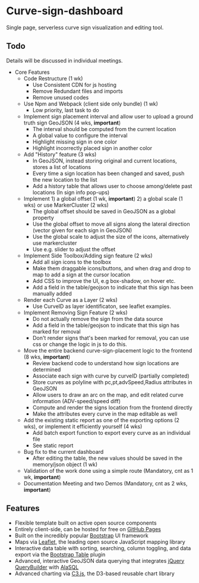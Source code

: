 # Curve-sign-dashboard

Single page, serverless curve sign visualization and editing tool.

## Todo

Details will be discussed in individual meetings.

* Core Features
    * Code Restructure (1 wk)
        * Use Consistent CDN for js hosting
        * Remove Redundant files and imports
        * Remove unused codes
    * Use Npm and Webpack (client side only bundle) (1 wk)
        * Low priority, last task to do
    * Implement sign placement interval and allow user to upload a ground truth sign GeoJSON (4 wks, **important**)
        * The interval should be computed from the current location
        * A global value to configure the interval
        * Highlight missing sign in one color
        * Highlight incorrectly placed sign in another color
    * Add "History" feature (3 wks)
        * In GeoJSON, instead storing original and current locations, stores a list of locations
        * Every time a sign location has been changed and saved, push the new location to the list
        * Add a history table that allows user to choose among/delete past locations (In sign info pop-ups)
    * Implement 1) a global offset (1 wk, **important**) 2) a global scale (1 wks) or use MarkerCluster (2 wks)
        * The global offset should be saved in GeoJSON as a global property
        * Use the global offset to move all signs along the lateral direction (vector given for each sign in GeoJSON)
        * Use the global scale to adjust the size of the icons, alternatively use markercluster
        * Use e.g. slider to adjust the offset
    * Implement Side Toolbox/Adding sign feature (2 wks)
        * Add all sign icons to the toolbox
        * Make them draggable icons/buttons, and when drag and drop to map to add a sign at the cursor location
        * Add CSS to improve the UI, e.g box-shadow, on hover etc.
        * Add a field in the table/geojson to indicate that this sign has been manually added
    * Render each Curve as a Layer (2 wks)
        * Use CurveID as layer identificaton, see leaflet examples.
    * Implement Removing Sign Feature (2 wks)
        * Do not actually remove the sign from the data source
        * Add a field in the table/geojson to indicate that this sign has marked for removal
        * Don't render signs that's been marked for removal, you can use css or change the logic in js to do this.
    * Move the entire backend curve-sign-placement logic to the frontend (8 wks, **important**)
        * Review backend code to understand how sign locations are determined
        * Associate each sign with curve by curveID (partially completed)
        * Store curves as polyline with pc,pt,advSpeed,Radius attributes in GeoJSON
        * Allow users to draw an arc on the map, and edit related curve information (ADV-speed/speed diff)
        * Compute and render the signs location from the frontend directly
        * Make the attributes every curve in the map editable as well
    * Add the existing static report as one of the exporting options (2 wks), or implement it efficiently yourself (4 wks)
        * Add batch export function to export every curve as an individual file
        * See static report
    * Bug fix to the current dashboard
        * After editing the table, the new values should be saved in the memory/json object (1 wk)
    * Validation of the work done using a simple route (Mandatory, cnt as 1 wk, **important**)
    * Documentation Meeting and two Demos (Mandatory, cnt as 2 wks, **important**)


## Features

* Flexible template built on active open source components
* Entirely client-side, can be hosted for free on [GitHub Pages](https://pages.github.com/)
* Built on the incredibly popular [Bootstrap](http://getbootstrap.com/) UI framework
* Maps via [Leaflet](http://leafletjs.com/), the leading open source JavaScript mapping library
* Interactive data table with sorting, searching, column toggling, and data export via the [Bootstrap Table](http://bootstrap-table.wenzhixin.net.cn/) plugin
* Advanced, interactive GeoJSON data querying that integrates [jQuery QueryBuilder](http://mistic100.github.io/jQuery-QueryBuilder/index.html) with [AlaSQL](http://alasql.org/)
* Advanced charting via [C3.js](http://c3js.org/), the D3-based reusable chart library
